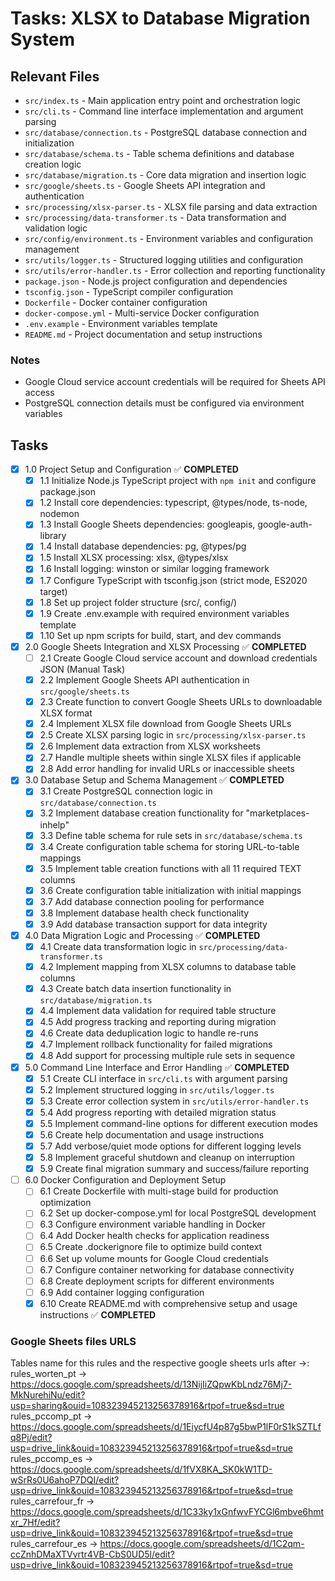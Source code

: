 # Tasks: XLSX to Database Migration System

## Relevant Files

- `src/index.ts` - Main application entry point and orchestration logic
- `src/cli.ts` - Command line interface implementation and argument parsing
- `src/database/connection.ts` - PostgreSQL database connection and initialization
- `src/database/schema.ts` - Table schema definitions and database creation logic
- `src/database/migration.ts` - Core data migration and insertion logic
- `src/google/sheets.ts` - Google Sheets API integration and authentication
- `src/processing/xlsx-parser.ts` - XLSX file parsing and data extraction
- `src/processing/data-transformer.ts` - Data transformation and validation logic
- `src/config/environment.ts` - Environment variables and configuration management
- `src/utils/logger.ts` - Structured logging utilities and configuration
- `src/utils/error-handler.ts` - Error collection and reporting functionality
- `package.json` - Node.js project configuration and dependencies
- `tsconfig.json` - TypeScript compiler configuration
- `Dockerfile` - Docker container configuration
- `docker-compose.yml` - Multi-service Docker configuration
- `.env.example` - Environment variables template
- `README.md` - Project documentation and setup instructions

### Notes

- Google Cloud service account credentials will be required for Sheets API access
- PostgreSQL connection details must be configured via environment variables

## Tasks

- [x] 1.0 Project Setup and Configuration ✅ **COMPLETED**
  - [x] 1.1 Initialize Node.js TypeScript project with `npm init` and configure package.json
  - [x] 1.2 Install core dependencies: typescript, @types/node, ts-node, nodemon
  - [x] 1.3 Install Google Sheets dependencies: googleapis, google-auth-library
  - [x] 1.4 Install database dependencies: pg, @types/pg
  - [x] 1.5 Install XLSX processing: xlsx, @types/xlsx
  - [x] 1.6 Install logging: winston or similar logging framework
  - [x] 1.7 Configure TypeScript with tsconfig.json (strict mode, ES2020 target)
  - [x] 1.8 Set up project folder structure (src/, config/)
  - [x] 1.9 Create .env.example with required environment variables template
  - [x] 1.10 Set up npm scripts for build, start, and dev commands

- [x] 2.0 Google Sheets Integration and XLSX Processing ✅ **COMPLETED**
  - [ ] 2.1 Create Google Cloud service account and download credentials JSON (Manual Task)
  - [x] 2.2 Implement Google Sheets API authentication in `src/google/sheets.ts`
  - [x] 2.3 Create function to convert Google Sheets URLs to downloadable XLSX format
  - [x] 2.4 Implement XLSX file download from Google Sheets URLs
  - [x] 2.5 Create XLSX parsing logic in `src/processing/xlsx-parser.ts`
  - [x] 2.6 Implement data extraction from XLSX worksheets
  - [x] 2.7 Handle multiple sheets within single XLSX files if applicable
  - [x] 2.8 Add error handling for invalid URLs or inaccessible sheets

- [x] 3.0 Database Setup and Schema Management ✅ **COMPLETED**
  - [x] 3.1 Create PostgreSQL connection logic in `src/database/connection.ts`
  - [x] 3.2 Implement database creation functionality for "marketplaces-inhelp"
  - [x] 3.3 Define table schema for rule sets in `src/database/schema.ts`
  - [x] 3.4 Create configuration table schema for storing URL-to-table mappings
  - [x] 3.5 Implement table creation functions with all 11 required TEXT columns
  - [x] 3.6 Create configuration table initialization with initial mappings
  - [x] 3.7 Add database connection pooling for performance
  - [x] 3.8 Implement database health check functionality
  - [x] 3.9 Add database transaction support for data integrity

- [x] 4.0 Data Migration Logic and Processing ✅ **COMPLETED**
  - [x] 4.1 Create data transformation logic in `src/processing/data-transformer.ts`
  - [x] 4.2 Implement mapping from XLSX columns to database table columns
  - [x] 4.3 Create batch data insertion functionality in `src/database/migration.ts`
  - [x] 4.4 Implement data validation for required table structure
  - [x] 4.5 Add progress tracking and reporting during migration
  - [x] 4.6 Create data deduplication logic to handle re-runs
  - [x] 4.7 Implement rollback functionality for failed migrations
  - [x] 4.8 Add support for processing multiple rule sets in sequence

- [x] 5.0 Command Line Interface and Error Handling ✅ **COMPLETED**
  - [x] 5.1 Create CLI interface in `src/cli.ts` with argument parsing
  - [x] 5.2 Implement structured logging in `src/utils/logger.ts`
  - [x] 5.3 Create error collection system in `src/utils/error-handler.ts`
  - [x] 5.4 Add progress reporting with detailed migration status
  - [x] 5.5 Implement command-line options for different execution modes
  - [x] 5.6 Create help documentation and usage instructions
  - [x] 5.7 Add verbose/quiet mode options for different logging levels
  - [x] 5.8 Implement graceful shutdown and cleanup on interruption
  - [x] 5.9 Create final migration summary and success/failure reporting

- [ ] 6.0 Docker Configuration and Deployment Setup
  - [ ] 6.1 Create Dockerfile with multi-stage build for production optimization
  - [ ] 6.2 Set up docker-compose.yml for local PostgreSQL development
  - [ ] 6.3 Configure environment variable handling in Docker
  - [ ] 6.4 Add Docker health checks for application readiness
  - [ ] 6.5 Create .dockerignore file to optimize build context
  - [ ] 6.6 Set up volume mounts for Google Cloud credentials
  - [ ] 6.7 Configure container networking for database connectivity
  - [ ] 6.8 Create deployment scripts for different environments
  - [ ] 6.9 Add container logging configuration
  - [x] 6.10 Create README.md with comprehensive setup and usage instructions ✅ **COMPLETED**

### Google Sheets files URLS

Tables name for this rules and the respective google sheets urls after ->:
rules_worten_pt -> https://docs.google.com/spreadsheets/d/13NijIiZQpwKbLndz76Mj7-MkNurehiNu/edit?usp=sharing&ouid=108323945213256378916&rtpof=true&sd=true
rules_pccomp_pt -> https://docs.google.com/spreadsheets/d/1EiycfU4p87g5bwP1lF0rS1kSZTLfq8Pj/edit?usp=drive_link&ouid=108323945213256378916&rtpof=true&sd=true
rules_pccomp_es -> https://docs.google.com/spreadsheets/d/1fVX8KA_SK0kW1TD-wSrRs0U6ahoP7DQI/edit?usp=drive_link&ouid=108323945213256378916&rtpof=true&sd=true
rules_carrefour_fr -> https://docs.google.com/spreadsheets/d/1C33ky1xGnfwvFYCGl6mbve6hmtxr_7Hf/edit?usp=drive_link&ouid=108323945213256378916&rtpof=true&sd=true
rules_carrefour_es -> https://docs.google.com/spreadsheets/d/1C2qm-ccZnhDMaXTVvrtr4VB-CbS0UD5l/edit?usp=drive_link&ouid=108323945213256378916&rtpof=true&sd=true
  